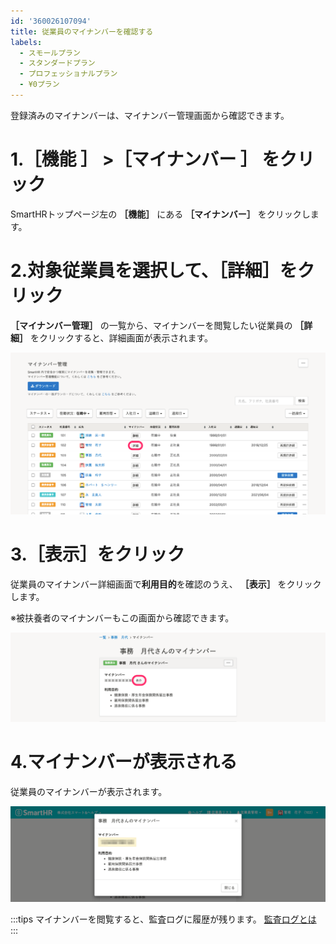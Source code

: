 ```yaml
---
id: '360026107094'
title: 従業員のマイナンバーを確認する
labels:
  - スモールプラン
  - スタンダードプラン
  - プロフェッショナルプラン
  - ¥0プラン
---
```

登録済みのマイナンバーは、マイナンバー管理画面から確認できます。

# 1.［機能 **］** \>［マイナンバー **］** をクリック

SmartHRトップページ左の **［機能］** にある **［マイナンバー］** をクリックします。

# 2.対象従業員を選択して、［詳細］をクリック

 **［マイナンバー管理］** の一覧から、マイナンバーを閲覧したい従業員の **［詳細］** をクリックすると、詳細画面が表示されます。

![](./mynum_01.png)

# 3.［表示］をクリック

従業員のマイナンバー詳細画面で**利用目的**を確認のうえ、 **［表示］** をクリックします。

※被扶養者のマイナンバーもこの画面から確認できます。

![](./gazou3.png)

# 4.マイナンバーが表示される

従業員のマイナンバーが表示されます。

![](./gazou4.png)

:::tips
マイナンバーを閲覧すると、監査ログに履歴が残ります。
[監査ログとは](https://knowledge.smarthr.jp/hc/ja/articles/360026107494)
:::
